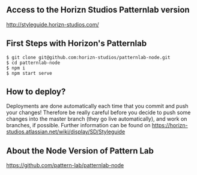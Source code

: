 ## Access to the Horizn Studios Patternlab version

http://styleguide.horizn-studios.com/


## First Steps with Horizon's Patternlab

```
$ git clone git@github.com:horizn-studios/patternlab-node.git
$ cd patternlab-node
$ npm i
$ npm start serve
```


## How to deploy?
Deployments are done automatically each time that you commit and push your changes!
Therefore be really careful before you decide to push some changes into the master branch (they go live automatically), and work on branches, if possible.
Further information can be found on https://horizn-studios.atlassian.net/wiki/display/SD/Styleguide

## About the Node Version of Pattern Lab

https://github.com/pattern-lab/patternlab-node
